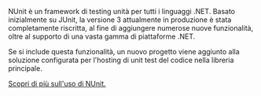 ﻿NUnit è un framework di testing unità per tutti i linguaggi .NET. Basato inizialmente su JUnit, la versione 3 attualmente in produzione è stata completamente riscritta, al fine di aggiungere numerose nuove funzionalità, oltre al supporto di una vasta gamma di piattaforme .NET.

Se si include questa funzionalità, un nuovo progetto viene aggiunto alla soluzione configurata per l'hosting di unit test del codice nella libreria principale.

[Scopri di più sull'uso di NUnit.](https://github.com/nunit/docs/wiki/NUnit-Documentation)
